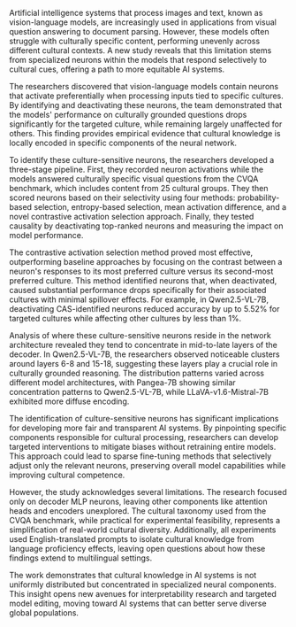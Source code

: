 Artificial intelligence systems that process images and text, known as vision-language models, are increasingly used in applications from visual question answering to document parsing. However, these models often struggle with culturally specific content, performing unevenly across different cultural contexts. A new study reveals that this limitation stems from specialized neurons within the models that respond selectively to cultural cues, offering a path to more equitable AI systems.

The researchers discovered that vision-language models contain neurons that activate preferentially when processing inputs tied to specific cultures. By identifying and deactivating these neurons, the team demonstrated that the models' performance on culturally grounded questions drops significantly for the targeted culture, while remaining largely unaffected for others. This finding provides empirical evidence that cultural knowledge is locally encoded in specific components of the neural network.

To identify these culture-sensitive neurons, the researchers developed a three-stage pipeline. First, they recorded neuron activations while the models answered culturally specific visual questions from the CVQA benchmark, which includes content from 25 cultural groups. They then scored neurons based on their selectivity using four methods: probability-based selection, entropy-based selection, mean activation difference, and a novel contrastive activation selection approach. Finally, they tested causality by deactivating top-ranked neurons and measuring the impact on model performance.

The contrastive activation selection method proved most effective, outperforming baseline approaches by focusing on the contrast between a neuron's responses to its most preferred culture versus its second-most preferred culture. This method identified neurons that, when deactivated, caused substantial performance drops specifically for their associated cultures with minimal spillover effects. For example, in Qwen2.5-VL-7B, deactivating CAS-identified neurons reduced accuracy by up to 5.52% for targeted cultures while affecting other cultures by less than 1%.

Analysis of where these culture-sensitive neurons reside in the network architecture revealed they tend to concentrate in mid-to-late layers of the decoder. In Qwen2.5-VL-7B, the researchers observed noticeable clusters around layers 6-8 and 15-18, suggesting these layers play a crucial role in culturally grounded reasoning. The distribution patterns varied across different model architectures, with Pangea-7B showing similar concentration patterns to Qwen2.5-VL-7B, while LLaVA-v1.6-Mistral-7B exhibited more diffuse encoding.

The identification of culture-sensitive neurons has significant implications for developing more fair and transparent AI systems. By pinpointing specific components responsible for cultural processing, researchers can develop targeted interventions to mitigate biases without retraining entire models. This approach could lead to sparse fine-tuning methods that selectively adjust only the relevant neurons, preserving overall model capabilities while improving cultural competence.

However, the study acknowledges several limitations. The research focused only on decoder MLP neurons, leaving other components like attention heads and encoders unexplored. The cultural taxonomy used from the CVQA benchmark, while practical for experimental feasibility, represents a simplification of real-world cultural diversity. Additionally, all experiments used English-translated prompts to isolate cultural knowledge from language proficiency effects, leaving open questions about how these findings extend to multilingual settings.

The work demonstrates that cultural knowledge in AI systems is not uniformly distributed but concentrated in specialized neural components. This insight opens new avenues for interpretability research and targeted model editing, moving toward AI systems that can better serve diverse global populations.